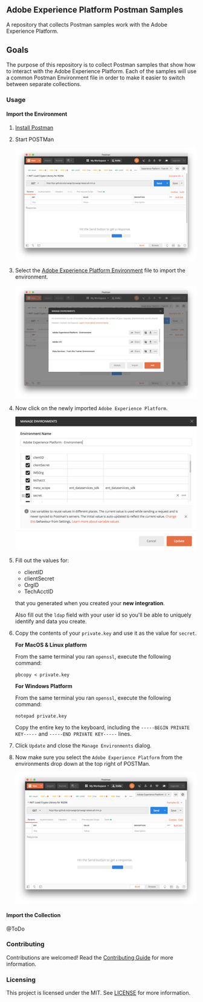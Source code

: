 ## Adobe Experience Platform Postman Samples

A repository that collects Postman samples work with the Adobe Experience Platform.

## Goals

The purpose of this repository is to collect Postman samples that show how to interact with the Adobe Experience Platform. Each of the samples will use a common Postman Environment file in order to make it easier to switch between separate collections.

### Usage

#### Import the Environment

1. [Install Postman](https://www.getpostman.com/apps)
1. Start POSTMan

   ![](/images/postman.png)

1. Select the [Adobe Experience Platform Environment](postman/Adobe%20Experience%20Platform.postman_environment.json) file to import the environment.

   ![](/images/postman_after_env_import.png)

1. Now click on the newly imported `Adobe Experience Platform`.

   ![](/images/postman_set_env.png)

1. Fill out the values for:

   - clientID
   - clientSecret
   - OrgID
   - TechAcctID

   that you generated when you created your **new integration**.

   Also fill out the `ldap` field with your user id so you'll be able to uniquely identify and data you create.

1. Copy the contents of your `private.key` and use it as the value for `secret`.

   **For MacOS & Linux platform**

   From the same terminal you ran `openssl`, execute the following command:

   ```shell
   pbcopy < private.key
   ```

   **For Windows Platform**

   From the same terminal you ran `openssl`, execute the following command:

   ```shell
   notepad private.key
   ```

   Copy the entire key to the keyboard, including the `-----BEGIN PRIVATE KEY-----` and `-----END PRIVATE KEY-----` lines.

1. Click `Update` and close the `Manage Environments` dialog.

1. Now make sure you select the `Adobe Experience Platform` from the environments drop down at the top right of POSTMan.

   ![](/images/postman_experience_platform_env.png)

#### Import the Collection

@ToDo

### Contributing

Contributions are welcomed! Read the [Contributing Guide](CONTRIBUTING.md) for more information.

### Licensing

This project is licensed under the MIT. See [LICENSE](LICENSE) for more information.
